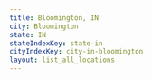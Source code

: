```yaml
---
title: Bloomington, IN
city: Bloomington
state: IN
stateIndexKey: state-in
cityIndexKey: city-in-bloomington
layout: list_all_locations
---
```

